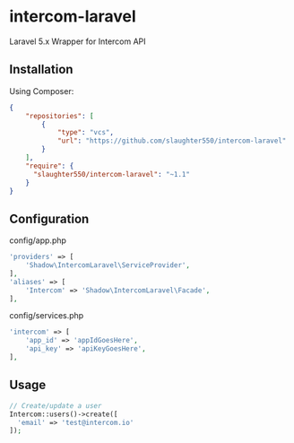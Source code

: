 # intercom-laravel
Laravel 5.x Wrapper for Intercom API

## Installation

Using Composer:
```json
{
    "repositories": [
        {
            "type": "vcs",
            "url": "https://github.com/slaughter550/intercom-laravel"
        }
    ],
    "require": {
      "slaughter550/intercom-laravel": "~1.1"
    }
}
```

## Configuration
config/app.php
```php
'providers' => [
    'Shadow\IntercomLaravel\ServiceProvider',
],
'aliases' => [
    'Intercom' => 'Shadow\IntercomLaravel\Facade',
],
```

config/services.php
```php
'intercom' => [
    'app_id' => 'appIdGoesHere',
    'api_key' => 'apiKeyGoesHere',
],
```

## Usage
```php
// Create/update a user
Intercom::users()->create([
  'email' => 'test@intercom.io'
]);
```
